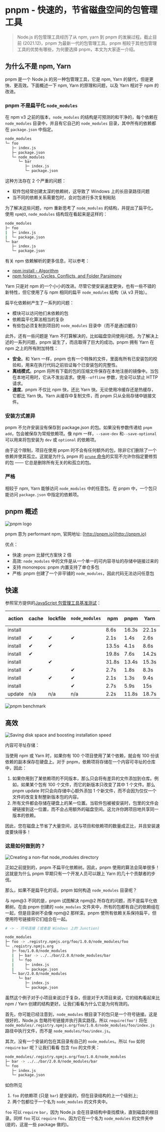 # pnpm - 快速的，节省磁盘空间的包管理工具

> Node.js 的包管理工具经历了从 npm, yarn 到 pnpm 的发展过程。截止目前 (2021.12)，pnpm 为最新一代的包管理工具。pnpm 相较于其他包管理工具的优势有哪些，为何要选择 pnpm，本文为大家逐一介绍。

## 为什么不是 npm, Yarn

pnpm 是一个 Node.js 的另一种包管理工具，它是 npm, Yarn 的替代，但是更快、更高效。下面概述一下 npm, Yarn 的原理和问题，以及 Yarn 相对于 npm 的改进。

### pnpm 不是扁平化 `node_modules`

在 npm v3 之前的版本，`node_modules` 的结构是可预测的和干净的，每个依赖在 `node_modules` 目录中，并且有它自己的 `node_modules` 目录，其中所有的依赖都在 `package.json` 中指定。

```bash
node_modules
└─ foo
   ├─ index.js
   ├─ package.json
   └─ node_modules
      └─ bar
         ├─ index.js
         └─ package.json
```

这种方法存在 2 个严重的问题：

- 软件包经常创建太深的依赖树，这导致了 Windows 上的长目录路径问题
- 当不同的依赖关系需要包时，会对包进行多次复制粘贴

为了解决这些问题，npm 重新思考了 `node_modules` 的结构，并提出了扁平化。使用 `npm@3`, `node_modules` 结构现在看起来是这样的：

```bash
node_modules
├─ foo
|  ├─ index.js
|  └─ package.json
└─ bar
   ├─ index.js
   └─ package.json
```

有关 npm 依赖解析的更多信息，可以参考：

- [npm install - Algorithm](https://docs.npmjs.com/cli/v8/commands/npm-install#algorithm)
- [npm folders - Cycles, Conflicts, and Folder Parsimony](https://docs.npmjs.com/cli/v8/configuring-npm/folders#cycles-conflicts-and-folder-parsimony)

Yarn 只是对 npm 的一个小小的改进。尽管它使安装速度更快，也有一些不错的新特性，但它使用了与 npm 相同的扁平 `node_modules` 结构（从 v3 开始）。

扁平化依赖树产生了一系列的问题：

- 模块可以访问他们未依赖的包
- 依赖扁平化算法相当的复杂
- 有些包必须复制到项目的 `node_modules` 目录中（而不是通过缓存）

此外，还有一些问题是 Yarn 不打算解决的，比如磁盘空间使用问题。为了解决上述的一系列问题，pnpm 诞生了，而且取得了巨大的成功。pnpm 拥有 Yarn 在 npm 之上的所有附加特性：

- **安全**。和 Yarn 一样，pnpm 也有一个特殊的文件，里面有所有已安装包的校验和，用来在执行代码之前验证每个已安装包的完整性。
- **离线模式**。pnpm 将所有下载的包的压缩文件保存在本地注册的镜像中。当包在本地可用时，它从不发出请求。使用`--offline` 参数，完全可以禁止 HTTP 请求。
- **速度**。pnpm 不仅比 npm 快，还比 Yarn 快。无论使用冷缓存还是热缓存，它都比 Yarn 快。Yarn 从缓存中复制文件，而 pnpm 只从全局存储中链接文件。

### 安装方式差异

pnpm 不允许安装没有保存到 package.json 的包。如果没有参数传递给 `pnpm add`，包会被保存为常规依赖项。像 npm 一样，`--save-dev` 和`--save-optional` 可以用来将包安装为 `dev` 或 `optional` 的依赖项。

由于这个限制，项目在使用 pnpm 时不会有任何额外的包，除非它们删除了一个依赖并使其孤立。这就是为什么 pnpm 的 [`prune` 命令](https://pnpm.io/cli/prune)的实现不允许你指定要修剪的包 —— 它总是删除所有无关的和孤立的包。

### 严格

相较于 npm, Yarn 能够访问 `node_modules` 中的任意包。在 pnpm 中，一个包只能访问 `package.json` 中指定的依赖项。

## pnpm 概述

![pnpm logo](./resource/pnpm-logo.svg)

pnpm 意为 performant npm, 官网地址: [http://pnpm.io](http://pnpm.io)

优点：

- 快速: pnpm 比替代方案快 2 倍
- 高效: `node_modules` 中的文件是从一个单一的可内容寻址的存储中链接过来的
- 支持 monorepos: pnpm 内置支持了单仓多包
- 严格: pnpm 创建了一个非平铺的 `node_modules`，因此代码无法访问任意包

## 快速

参照官方提供的[JavaScript 包管理工具基准测试](https://pnpm.io/benchmarks)：

| action  | cache | lockfile | `node_modules` | npm   | pnpm  | Yarn  | Yarn PnP |
| ------- | ----- | -------- | -------------- | ----- | ----- | ----- | -------- |
| install |       |          |                | 8.6s  | 16.3s | 22.1s | 27.5s    |
| install | ✔     | ✔        | ✔              | 2.1s  | 1.4s  | 2.6s  | n/a      |
| install | ✔     | ✔        |                | 13.5s | 4.1s  | 8.6s  | 1.9s     |
| install | ✔     |          |                | 19.8s | 7.6s  | 14.2s | 7.4s     |
| install |       | ✔        |                | 31.8s | 13.4s | 15.3s | 21.1s    |
| install | ✔     |          | ✔              | 2.7s  | 1.8s  | 8.3s  | n/a      |
| install |       | ✔        | ✔              | 2.1s  | 1.3s  | 9.4s  | n/a      |
| install |       |          | ✔              | 2.7s  | 5.9s  | 15s   | n/a      |
| update  | n/a   | n/a      | n/a            | 2.2s  | 11.8s | 18.7s | 32.4s    |

![pnpm benchmark](./resource/pnpm-benchmark.png)

## 高效

![Saving disk space and boosting installation speed](./resource/pnpm-saving-disk-space.png)

内容可寻址存储：

当使用 npm 或 Yarn 时，如果你有 100 个项目使用了某个依赖，就会有 100 份该依赖的副本保存在硬盘上。对于 pnpm，依赖项将存储在一个内容可寻址的仓库中，因此：

1. 如果你用到了某依赖项的不同版本，那么只会将有差异的文件添加到仓库。例如，如果某个包有 100 个文件，而它的新版本只改变了其中 1 个文件。那么 pnpm update 时只会向存储中心额外添加 1 个新文件，而不会因为仅仅一个文件的改变复制整新版本包的内容。
2. 所有文件都会存储在硬盘上的某一位置。当软件包被被安装时，包里的文件会硬链接到这一位置，而不会占用额外的磁盘空间。这允许你跨项目地共享同一版本的依赖。

因此，您在磁盘上节省了大量空间，这与项目和依赖项的数量成正比，并且安装速度要快得多！

### 这是如何做到的？

![Creating a non-flat node_modules directory](./resource/pnpm-non-flat-node-modules.png)

正如之前提到的，pnpm 不扁平化依赖树。因此，pnpm 使用的算法会简单很多！这就是为什么 pnpm 早期只有一个开发人员可以跟上 Yarn 的几十个贡献者的步伐。

那么，如果不是扁平化的话，pnpm 如何构造 `node_modules` 目录呢？

与 npm@3 不同的是，pnpm 试图解决 npm@2 所存在的问题，而不是扁平化依赖树。在由 pnpm 创建的 `node_modules` 文件夹中，所有的包都有自己的依赖组在一起，但是目录树不会像 npm@2 那样深。pnpm 使所有依赖关系保持扁平，但使用符号链接将它们组合在一起。

```bash
# -> - 符号连接 (或者是 Windows 上的 Junction)

node_modules
├─ foo -> .registry.npmjs.org/foo/1.0.0/node_modules/foo
└─ .registry.npmjs.org
   ├─ foo/1.0.0/node_modules
   |  ├─ bar -> ../../bar/2.0.0/node_modules/bar
   |  └─ foo
   |     ├─ index.js
   |     └─ package.json
   └─ bar/2.0.0/node_modules
      └─ bar
         ├─ index.js
         └─ package.json
```

虽然这个例子对于小项目来说过于复杂，但是对于大项目来说，它的结构看起来比 npm / Yarn 创建的结构更好。让我们看看为什么它是为何有效的。

首先，你可能已经注意到，`node_modules` 根目录下的包只是一个符号链接。这是很好的，Node.js 忽略符号链接并执行真实路径。所以 `require(foo')` 将在 `node_modules/.registry.npmjs.org/foo/1.0.0/node_modules/foo/index.js` 路径中执行文件，而不是 `node_modules/foo/index.js`。

其次，没有一个安装的包在其目录有自己的 `node_modules`。所以 `foo` 如何 `require` `bar` 呢？让我们看看 包含 `foo` 的文件夹：

```bash
node_modules/.registry.npmjs.org/foo/1.0.0/node_modules
├─ bar -> ../../bar/2.0.0/node_modules/bar
└─ foo
   ├─ index.js
   └─ package.json
```

如你所见

1. `foo` 的依赖项 (只是 `bar`) 是安装的，但在目录结构的上一个级别上;
2. 两个包都位于一个名为 `node_modules` 的文件夹中。

`foo` 可以 `require` `bar`，因为 Node.js 会在目录结构中查找模块，直到磁盘的根目录。同样 `foo` 可以 `require` `foo`，因为它在一个名为 `node_modules` 的文件夹中 (是的，这是一些 package 做的)。
